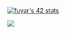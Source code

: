 [![fuyar's 42 stats](https://badge.mediaplus.ma/kettlebells/fuyar?1337Badge=off&UM6P=off)](https://github.com/oakoudad/badge42)

![](https://komarev.com/ghpvc/?username=furkanvb&style=for-the-badge)
